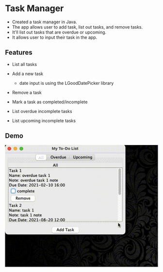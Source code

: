 # Task Manager

- Created a task manager in Java.
- The app allows user to add task, list out tasks, and remove tasks.
- It'll list out tasks that are overdue or upcoming.
- It allows user to input their task in the app.


## Features

* List all tasks

* Add a new task
    - date input is using the LGoodDatePicker library

* Remove a task

* Mark a task as completed/incomplete

* List overdue incomplete tasks

* List upcoming incomplete tasks

## Demo

![demo](imgSrc/Demo.gif)